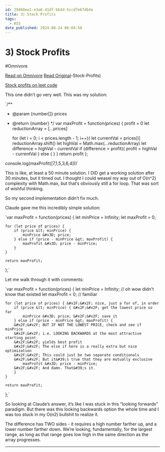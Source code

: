 ```yaml
---
id: 29468ee1-e3a6-41df-bb4d-5ccd7e67db4e
title: 3) Stock Profits
tags:
  - RSS
date_published: 2024-08-24 06:04:50
---
```


# 3) Stock Profits
#Omnivore

[Read on Omnivore](https://omnivore.app/me/3-stock-profits-19184563301)
[Read Original](https://elijer.github.io/garden/devnotes/LeetCode-Journal/3)-Stock-Profits)



[Stock profits on leet code](https:&#x2F;&#x2F;leetcode.com&#x2F;problems&#x2F;best-time-to-buy-and-sell-stock&#x2F;)

This one didn’t go very well. This was my solution:

&#x60;&#x2F;**
 * @param {number[]} prices
 * @return {number}
 *&#x2F;
var maxProfit &#x3D; function(prices) {
    profit &#x3D; 0
    let reductionArray &#x3D; [...prices]
 
    for (let i &#x3D; 0; i &lt; prices.length - 1; i++){
      let currentVal &#x3D; prices[i]
      reductionArray.shift()
      let highVal &#x3D; Math.max(...reductionArray)
      let difference &#x3D; highVal - currentVal
      if (difference &gt; profit){
        profit &#x3D; highVal - currentVal
      } else {
      }
    }
    return profit
};
 
console.log(maxProfit([7,1,5,3,6,4]))&#x60;

This is like, at least a 50 minute solution. I DID get a working solution after 30 minutes, but it timed out. I thought I could weasel my way out of O(n^2) complexity with Math.max, but that’s obviously still a for loop. That was sort of wishful thinking.

So my second implementation didn’t fix much.

Claude gave me this incredibly simple solution:

&#x60;var maxProfit &#x3D; function(prices) {
    let minPrice &#x3D; Infinity;
    let maxProfit &#x3D; 0;
    
    for (let price of prices) {
        if (price &lt; minPrice) {
            minPrice &#x3D; price;
        } else if (price - minPrice &gt; maxProfit) {
            maxProfit &#x3D; price - minPrice;
        }
    }
    
    return maxProfit;
};&#x60;

Let me walk through it with comments:

&#x60;var maxProfit &#x3D; function(prices) {
    let minPrice &#x3D; Infinity; &#x2F;&#x2F; oh wow didn&#39;t know that existed
    let maxProfit &#x3D; 0; &#x2F;&#x2F; familiar
    
    for (let price of prices) { &#x2F;&#x2F; nice, just a for of, in order
        if (price &lt; minPrice) { &#x2F;&#x2F; get the lowest price so far
            minPrice &#x3D; price; &#x2F;&#x2F; save it
        } else if (price - minPrice &gt; maxProfit) {
        &#x2F;&#x2F; BUT IF NOT THE LOWEST PRICE, check and see if minPrice
        &#x2F;&#x2F; i.e. LOOKING BACKWARDS at the most attractive starting point
        &#x2F;&#x2F; yields best profit
        &#x2F;&#x2F; The else if here is a really extra but nice optimization
        &#x2F;&#x2F; This could just be two separate conditionals
        &#x2F;&#x2F; But it&#39;s true that they are mutually exclusive
            maxProfit &#x3D; price - minPrice;
        &#x2F;&#x2F; And damn. That&#39;s it.
        }
    }
    
    return maxProfit;
};&#x60;

So looking at Claude’s answer, it’s like I was stuck in this “looking forwards” paradigm. But there was this looking backwards option the whole time and I was too stuck in my O(n2) bullshit to realize it.

The difference has TWO sides - it requires a high number farther up, and a lower number farther down. We’re looking, fundamentally, for the largest range, as long as that range goes low high in the same direction as the array progresses.

---